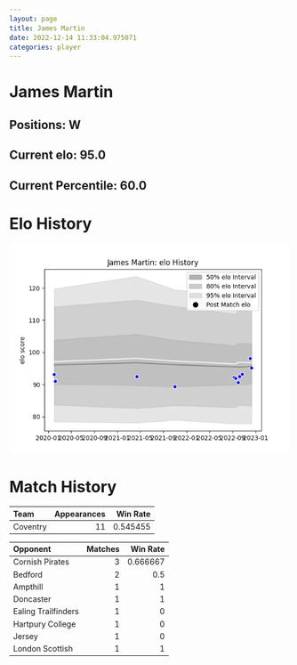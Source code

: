 ```yaml
---  
layout: page  
title: James Martin  
date: 2022-12-14 11:33:04.975071  
categories: player  
---
```

# James Martin

## Positions: W

## Current elo: 95.0

## Current Percentile: 60.0

# Elo History


![elo history](history_JamesMartin.png)
# Match History


| Team     |   Appearances |   Win Rate |
|:---------|--------------:|-----------:|
| Coventry |            11 |   0.545455 |

| Opponent            |   Matches |   Win Rate |
|:--------------------|----------:|-----------:|
| Cornish Pirates     |         3 |   0.666667 |
| Bedford             |         2 |   0.5      |
| Ampthill            |         1 |   1        |
| Doncaster           |         1 |   1        |
| Ealing Trailfinders |         1 |   0        |
| Hartpury College    |         1 |   0        |
| Jersey              |         1 |   0        |
| London Scottish     |         1 |   1        |